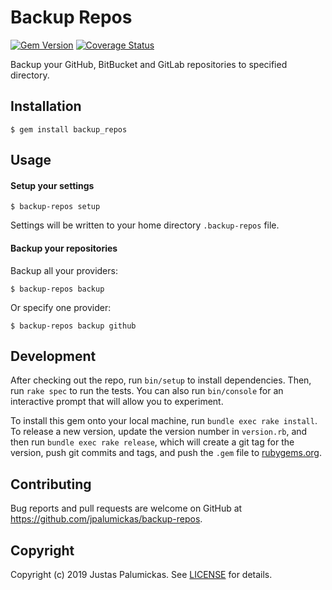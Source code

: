# Backup Repos

[![Gem Version](https://img.shields.io/gem/v/backup_repos.svg?style=flat-square)][rubygems]
[![Coverage Status](https://img.shields.io/codecov/c/github/jpalumickas/backup-repos?style=flat-square)][codecov]


Backup your GitHub, BitBucket and GitLab repositories to specified directory.

## Installation

```shell
$ gem install backup_repos
```

## Usage

#### Setup your settings

```shell
$ backup-repos setup
```

Settings will be written to your home directory `.backup-repos` file.

#### Backup your repositories

Backup all your providers:

```shell
$ backup-repos backup
```

Or specify one provider:

```shell
$ backup-repos backup github
```


## Development

After checking out the repo, run `bin/setup` to install dependencies. Then, run `rake spec` to run the tests. You can also run `bin/console` for an interactive prompt that will allow you to experiment.

To install this gem onto your local machine, run `bundle exec rake install`. To release a new version, update the version number in `version.rb`, and then run `bundle exec rake release`, which will create a git tag for the version, push git commits and tags, and push the `.gem` file to [rubygems.org](https://rubygems.org).

## Contributing

Bug reports and pull requests are welcome on GitHub at https://github.com/jpalumickas/backup-repos.

## Copyright
Copyright (c) 2019 Justas Palumickas.
See [LICENSE][] for details.

[rubygems]: https://rubygems.org/gems/backup_repos
[codecov]: https://codecov.io/gh/jpalumickas/backup-repos

[license]: LICENSE.md
